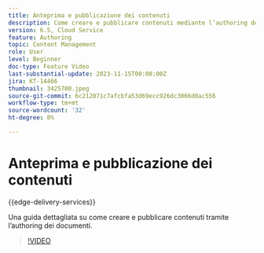 ```yaml
---
title: Anteprima e pubblicazione dei contenuti
description: Come creare e pubblicare contenuti mediante l’authoring dei documenti.
version: 6.5, Cloud Service
feature: Authoring
topic: Content Management
role: User
level: Beginner
doc-type: Feature Video
last-substantial-update: 2023-11-15T00:00:00Z
jira: KT-14466
thumbnail: 3425700.jpeg
source-git-commit: 6c212071c7afcbfa53d69ecc926dc3066d0ac556
workflow-type: tm+mt
source-wordcount: '32'
ht-degree: 0%

---
```



# Anteprima e pubblicazione dei contenuti

{{edge-delivery-services}}

Una guida dettagliata su come creare e pubblicare contenuti tramite l’authoring dei documenti.

>[!VIDEO](https://video.tv.adobe.com/v/3425700/?learn=on)
